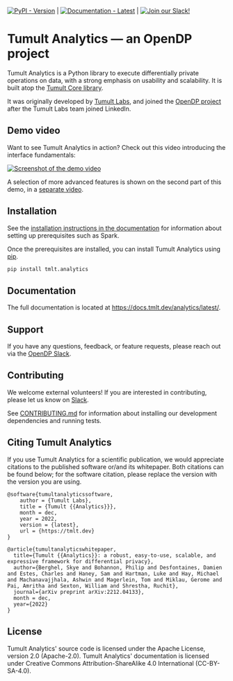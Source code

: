 [![PyPI - Version](https://img.shields.io/pypi/v/tmlt-analytics?color=006dad)](https://pypi.org/project/tmlt-analytics/) |
[![Documentation - Latest](https://img.shields.io/badge/documentation-latest-cc3d56)](https://docs.tmlt.dev/analytics/latest/) |
[![Join our Slack!](https://img.shields.io/badge/Join%20our%20Slack!-634ad3?logo=slack)][slack]

[slack]: https://join.slack.com/t/opendp/shared_invite/zt-1aca9bm7k-hG7olKz6CiGm8htI2lxE8w

# Tumult Analytics — an OpenDP project

Tumult Analytics is a Python library to execute differentially private
operations on data, with a strong emphasis on usability and scalability. It is
built atop the [Tumult Core library](https://github.com/opendp/tumult-core).

It was originally developed by
[Tumult Labs](https://www.linkedin.com/company/tmltlabs), and joined the
[OpenDP project](https://opendp.org) after the Tumult Labs team joined LinkedIn.

## Demo video

Want to see Tumult Analytics in action? Check out this video introducing the
interface fundamentals:

[![Screenshot of the demo video](https://img.youtube.com/vi/SNfbYOp0CEs/0.jpg)](https://www.youtube.com/watch?v=SNfbYOp0CEs)

A selection of more advanced features is shown on the second part of this demo,
in a [separate video](https://www.youtube.com/watch?v=BRUPlfwzHHo).

## Installation

See the [installation instructions in the documentation](https://docs.tmlt.dev/analytics/latest/installation.html#prerequisites)
for information about setting up prerequisites such as Spark.

Once the prerequisites are installed, you can install Tumult Analytics using [pip](https://pypi.org/project/pip).

```bash
pip install tmlt.analytics
```

## Documentation

The full documentation is located at https://docs.tmlt.dev/analytics/latest/.

## Support

If you have any questions, feedback, or feature requests, please reach out via the [OpenDP Slack][slack].

## Contributing

We welcome external volunteers! If you are interested in contributing, please
let us know on [Slack][slack].

See [CONTRIBUTING.md](https://github.com/opendp/tumult-analytics/blob/main/CONTRIBUTING.md) for information about installing our development dependencies and running tests.

## Citing Tumult Analytics

If you use Tumult Analytics for a scientific publication, we would appreciate citations to the published software or/and its whitepaper. Both citations can be found below; for the software citation, please replace the version with the version you are using.

```
@software{tumultanalyticssoftware,
    author = {Tumult Labs},
    title = {Tumult {{Analytics}}},
    month = dec,
    year = 2022,
    version = {latest},
    url = {https://tmlt.dev}
}
```

```
@article{tumultanalyticswhitepaper,
  title={Tumult {{Analytics}}: a robust, easy-to-use, scalable, and expressive framework for differential privacy},
  author={Berghel, Skye and Bohannon, Philip and Desfontaines, Damien and Estes, Charles and Haney, Sam and Hartman, Luke and Hay, Michael and Machanavajjhala, Ashwin and Magerlein, Tom and Miklau, Gerome and Pai, Amritha and Sexton, William and Shrestha, Ruchit},
  journal={arXiv preprint arXiv:2212.04133},
  month = dec,
  year={2022}
}
```

## License

Tumult Analytics' source code is licensed under the Apache License, version 2.0
(Apache-2.0). Tumult Analytics' documentation is licensed under Creative Commons
Attribution-ShareAlike 4.0 International (CC-BY-SA-4.0).
